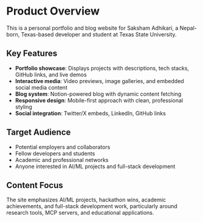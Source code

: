 # Product Overview

This is a personal portfolio and blog website for Saksham Adhikari, a Nepal-born, Texas-based developer and student at Texas State University.

## Key Features

- **Portfolio showcase**: Displays projects with descriptions, tech stacks, GitHub links, and live demos
- **Interactive media**: Video previews, image galleries, and embedded social media content
- **Blog system**: Notion-powered blog with dynamic content fetching
- **Responsive design**: Mobile-first approach with clean, professional styling
- **Social integration**: Twitter/X embeds, LinkedIn, GitHub links

## Target Audience

- Potential employers and collaborators
- Fellow developers and students
- Academic and professional networks
- Anyone interested in AI/ML projects and full-stack development

## Content Focus

The site emphasizes AI/ML projects, hackathon wins, academic achievements, and full-stack development work, particularly around research tools, MCP servers, and educational applications.